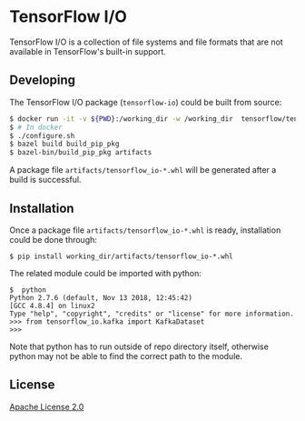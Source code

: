 # TensorFlow I/O

TensorFlow I/O is a collection of file systems and file formats that are not
available in TensorFlow's built-in support.

## Developing

The TensorFlow I/O package (`tensorflow-io`) could be built from source:
```sh
$ docker run -it -v ${PWD}:/working_dir -w /working_dir  tensorflow/tensorflow:custom-op
$ # In docker
$ ./configure.sh
$ bazel build build_pip_pkg
$ bazel-bin/build_pip_pkg artifacts
```

A package file `artifacts/tensorflow_io-*.whl` will be generated after a build is successful.

## Installation

Once a package file `artifacts/tensorflow_io-*.whl` is ready, installation could be done through:
```
$ pip install working_dir/artifacts/tensorflow_io-*.whl
```

The related module could be imported with python:
```
$  python
Python 2.7.6 (default, Nov 13 2018, 12:45:42)
[GCC 4.8.4] on linux2
Type "help", "copyright", "credits" or "license" for more information.
>>> from tensorflow_io.kafka import KafkaDataset
>>>
```

Note that python has to run outside of repo directory itself, otherwise python may not
be able to find the correct path to the module.

## License

[Apache License 2.0](LICENSE)
